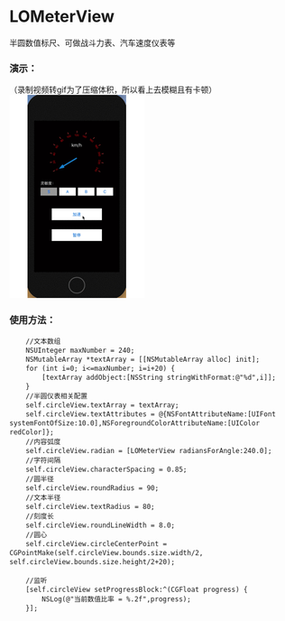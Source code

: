 # LOMeterView
半圆数值标尺、可做战斗力表、汽车速度仪表等

### 演示：
（录制视频转gif为了压缩体积，所以看上去模糊且有卡顿）
![在这里插入图片描述](https://github.com/laoou002/LOMeterView/blob/master/boke002.gif)

### 使用方法：
```objc
    //文本数组
    NSUInteger maxNumber = 240;
    NSMutableArray *textArray = [[NSMutableArray alloc] init];
    for (int i=0; i<=maxNumber; i=i+20) {
        [textArray addObject:[NSString stringWithFormat:@"%d",i]];
    }
    //半圆仪表相关配置
    self.circleView.textArray = textArray;
    self.circleView.textAttributes = @{NSFontAttributeName:[UIFont systemFontOfSize:10.0],NSForegroundColorAttributeName:[UIColor redColor]};
    //内容弧度
    self.circleView.radian = [LOMeterView radiansForAngle:240.0];
    //字符间隔
    self.circleView.characterSpacing = 0.85;
    //圆半径
    self.circleView.roundRadius = 90;
    //文本半径
    self.circleView.textRadius = 80;
    //刻度长
    self.circleView.roundLineWidth = 8.0;
    //圆心
    self.circleView.circleCenterPoint = CGPointMake(self.circleView.bounds.size.width/2, self.circleView.bounds.size.height/2+20);
    
    //监听
    [self.circleView setProgressBlock:^(CGFloat progress) {
        NSLog(@"当前数值比率 = %.2f",progress);
    }];
```

